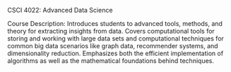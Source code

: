 CSCI 4022: Advanced Data Science

Course Description: Introduces students to advanced tools, methods, and theory for extracting insights from data. Covers computational tools for storing and working with large data sets and computational techniques for common big data scenarios like graph data, recommender systems, and dimensionality reduction. Emphasizes both the efficient implementation of algorithms as well as the mathematical foundations behind techniques.
